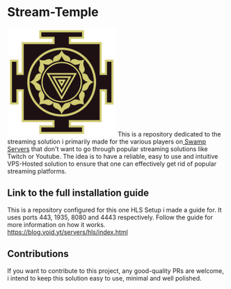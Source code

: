 # Stream-Temple
<img src="temple.png" width="250" height="250">
This is a repository dedicated to the streaming solution i primarily made for the various players on<a href="https://swampservers.net/"> Swamp Servers</a> that don't want to go through popular streaming solutions like Twitch or Youtube. The idea is to have a reliable, easy to use and intuitive VPS-Hosted solution to ensure that one can effectively get rid of popular streaming platforms.

## Link to the full installation guide
This is a repository configured for this one HLS Setup i made a guide for. It uses ports 443, 1935, 8080 and 4443 respectively. Follow the guide for more information on how it works.
https://blog.void.yt/servers/hls/index.html

## Contributions

If you want to contribute to this project, any good-quality PRs are welcome, i intend to keep this solution easy to use, minimal and well polished.
